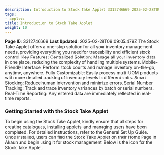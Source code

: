 ```yaml
---
description: Introduction to Stock Take Applet 3312746669 2025-02-28T09:09:05.
tags:
- applets
title: Introduction to Stock Take Applet
weight: 10
---
```


**Page ID**: 3312746669
**Last Updated**: 2025-02-28T09:09:05.479Z
The Stock Take Applet offers a one-stop solution for all your inventory management needs, providing everything you need for traceability and efficient stock control. 
Key Features:
Centralized Solution: Manage all your inventory data in one place, reducing the complexity of handling multiple systems.
Mobile-Friendly Interface: Perform stock counts and manage inventory on-the-go, anytime, anywhere.
Fully Customizable: Easily process multi-UOM products with more detailed tracking of inventory levels in different units.
Smart Stocking: Reduce human intervention and minimize errors.
Serial Number Tracking: Track and trace inventory variances by batch or serial numbers.
Real-Time Reporting: Any entered data are immediately reflected in real-time reports.
### Getting Started with the Stock Take Applet
To begin using the Stock Take Applet, kindly ensure that all steps for creating catalogues, installing applets, and managing users have been completed. For detailed instructions, refer to the General Set Up Guide.
Once installed, users can find the Stock Take Applet on their Home Page in Akaun and begin using it for stock management. Below is the icon for the Stock Take Applet.